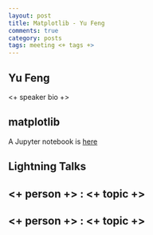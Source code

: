 ```yaml
---
layout: post
title: Matplotlib - Yu Feng
comments: true
category: posts
tags: meeting <+ tags +>
---
```


## Yu Feng

<+ speaker bio +> 

## matplotlib

A Jupyter notebook is [here](https://github.com/rainwoodman/thehackerwithin-berkeley/blob/fe8dfd31c7661ce66bb740dd060f4a8b7146cc44/python_matplotlib/matplotlib-the-hard-way.ipynb)

## Lightning Talks 

## <+ person +> : <+ topic +>

## <+ person +> : <+ topic +>
